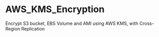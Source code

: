 # AWS_KMS_Encryption
Encrypt S3 bucket, EBS Volume and AMI using AWS KMS, with Cross-Region Replication 
